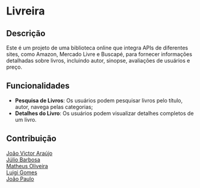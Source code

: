# Livreira
## Descrição

Este é um projeto de uma biblioteca online que integra APIs de diferentes sites, como Amazon, Mercado Livre e Buscapé, para fornecer informações detalhadas sobre livros, incluindo autor, sinopse, avaliações de usuários e preço.

## Funcionalidades

- **Pesquisa de Livros**: Os usuários podem pesquisar livros pelo título, autor, navega pelas categorias;
- **Detalhes do Livro**: Os usuários podem visualizar detalhes completos de um livro.

## Contribuição

[João Victor Araújo](https://github.com/JoaoArauto) <br>
[Júlio Barbosa](https://github.com/juliobrbsa) <br>
[Matheus Oliveira](https://github.com/matheussoliveira323) <br>
[Luigi Gomes](https://github.com/LGAP159) <br>
[João Paulo](https://github.com/joaopaulsl) <br>
